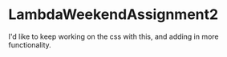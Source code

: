 # LambdaWeekendAssignment2
I'd like to keep working on the css with this, and adding in more functionality. 
